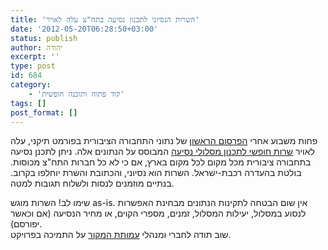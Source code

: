 ```yaml
---
title: 'השרות הנסיוני לתכנון נסיעה בתח"צ עלה לאויר'
date: '2012-05-20T06:28:50+03:00'
status: publish
author: יהודה
excerpt: ''
type: post
id: 684
category:
    - 'קוד פתוח ותוכנה חופשית'
tags: []
post_format: []
---
```

פחות משבוע אחרי [הפרסום הראשון](http://www.tlv1.co.il/?p=5930) של נתוני התחבורה הציבורית בפורמט תיקני, עלה לאויר [שרות חופשי לתכנון מסלולי נסיעה](http://otp.hamakor.org.il/) המבוסס על הנתונים אלה. ניתן לתכנן נסיעה בתחבורה ציבורית מכל מקום לכל מקום בארץ, אם כי לא כל חברות התח"צ מכוסות. בולטת בהעדרה רכבת-ישראל. השרות הוא נסיוני, והכתובת והשרת יוחלפו בקרוב. בנתיים מוזמנים לנסות ולשלוח תגובות למטה.

שימו לב! השרות מוגש as-is. אין שום הבטחה לתקינות הנתונים מבחינת האפשרות לנסוע במסלול, יעילות המסלול, זמנים, מספרי הקוים, או מחיר הנסיעה (אם וכאשר יפורסם).  
שוב תודה לחברי ומנהלי [עמותת המקור](http://www.hamakor.org.il/) על התמיכה בפרויקט.
